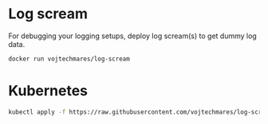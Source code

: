 # Log scream

For debugging your logging setups, deploy log scream(s) to get dummy log data.

```bash
docker run vojtechmares/log-scream
```

# Kubernetes

```bash
kubectl apply -f https://raw.githubusercontent.com/vojtechmares/log-scream/main/k8s/deployment.yml
